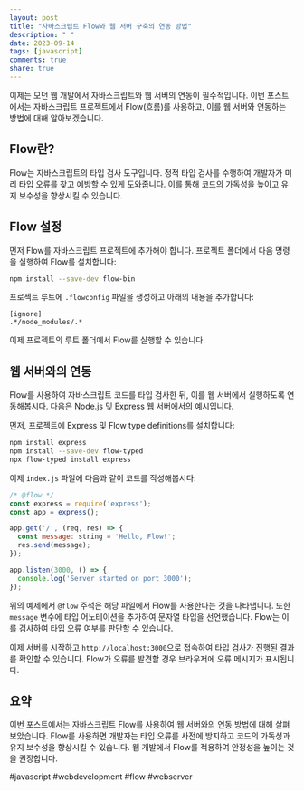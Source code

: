 ```yaml
---
layout: post
title: "자바스크립트 Flow와 웹 서버 구축의 연동 방법"
description: " "
date: 2023-09-14
tags: [javascript]
comments: true
share: true
---
```


이제는 모던 웹 개발에서 자바스크립트와 웹 서버의 연동이 필수적입니다. 이번 포스트에서는 자바스크립트 프로젝트에서 Flow(흐름)를 사용하고, 이를 웹 서버와 연동하는 방법에 대해 알아보겠습니다.

## Flow란?

Flow는 자바스크립트의 타입 검사 도구입니다. 정적 타입 검사를 수행하여 개발자가 미리 타입 오류를 찾고 예방할 수 있게 도와줍니다. 이를 통해 코드의 가독성을 높이고 유지 보수성을 향상시킬 수 있습니다.

## Flow 설정

먼저 Flow를 자바스크립트 프로젝트에 추가해야 합니다. 프로젝트 폴더에서 다음 명령을 실행하여 Flow를 설치합니다:

```bash
npm install --save-dev flow-bin
```

프로젝트 루트에 `.flowconfig` 파일을 생성하고 아래의 내용을 추가합니다:

```
[ignore]
.*/node_modules/.*
```

이제 프로젝트의 루트 폴더에서 Flow를 실행할 수 있습니다.

## 웹 서버와의 연동

Flow를 사용하여 자바스크립트 코드를 타입 검사한 뒤, 이를 웹 서버에서 실행하도록 연동해봅시다. 다음은 Node.js 및 Express 웹 서버에서의 예시입니다.

먼저, 프로젝트에 Express 및 Flow type definitions를 설치합니다:

```bash
npm install express
npm install --save-dev flow-typed
npx flow-typed install express
```

이제 `index.js` 파일에 다음과 같이 코드를 작성해봅시다:

```javascript
/* @flow */
const express = require('express');
const app = express();

app.get('/', (req, res) => {
  const message: string = 'Hello, Flow!';
  res.send(message);
});

app.listen(3000, () => {
  console.log('Server started on port 3000');
});
```

위의 예제에서 `@flow` 주석은 해당 파일에서 Flow를 사용한다는 것을 나타냅니다. 또한 `message` 변수에 타입 어노테이션을 추가하여 문자열 타입을 선언했습니다. Flow는 이를 검사하여 타입 오류 여부를 판단할 수 있습니다.

이제 서버를 시작하고 `http://localhost:3000`으로 접속하여 타입 검사가 진행된 결과를 확인할 수 있습니다. Flow가 오류를 발견할 경우 브라우저에 오류 메시지가 표시됩니다.

## 요약

이번 포스트에서는 자바스크립트 Flow를 사용하여 웹 서버와의 연동 방법에 대해 살펴보았습니다. Flow를 사용하면 개발자는 타입 오류를 사전에 방지하고 코드의 가독성과 유지 보수성을 향상시킬 수 있습니다. 웹 개발에서 Flow를 적용하여 안정성을 높이는 것을 권장합니다.

#javascript #webdevelopment #flow #webserver